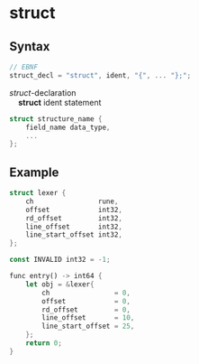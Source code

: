 # struct

## Syntax

```c
// EBNF
struct_decl = "struct", ident, "{", ... "};";
```

_struct_-declaration<br>
&nbsp;&nbsp;&nbsp;&nbsp;**struct** ident statement

```rust
struct structure_name {
    field_name data_type,
    ...
};
```

## Example
```rust
struct lexer {
    ch                rune,
    offset            int32,
    rd_offset         int32,
    line_offset       int32,
    line_start_offset int32,
};

const INVALID int32 = -1;

func entry() -> int64 {
    let obj = &lexer{
        ch                = 0,
        offset            = 0,
        rd_offset         = 0,
        line_offset       = 10,
        line_start_offset = 25,
    };
    return 0;
}
```
